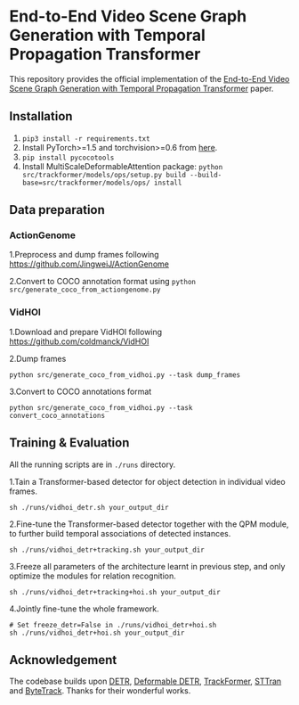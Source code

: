 # End-to-End Video Scene Graph Generation with Temporal Propagation Transformer

This repository provides the official implementation of the [End-to-End Video Scene Graph Generation with Temporal Propagation Transformer](https://ieeexplore.ieee.org/abstract/document/10145598) paper.

## Installation

1. `pip3 install -r requirements.txt`
2. Install PyTorch>=1.5 and torchvision>=0.6 from [here](https://pytorch.org/get-started/previous-versions/#v150).
3. `pip install pycocotools`
4. Install MultiScaleDeformableAttention package: `python src/trackformer/models/ops/setup.py build --build-base=src/trackformer/models/ops/ install`

## Data preparation

### ActionGenome

1.Preprocess and dump frames following https://github.com/JingweiJ/ActionGenome

2.Convert to COCO annotation format using `python src/generate_coco_from_actiongenome.py`

### VidHOI

1.Download and prepare VidHOI following https://github.com/coldmanck/VidHOI

2.Dump frames
```
python src/generate_coco_from_vidhoi.py --task dump_frames
```

3.Convert to COCO annotations format
```
python src/generate_coco_from_vidhoi.py --task convert_coco_annotations
```

## Training & Evaluation

All the running scripts are in `./runs` directory.

1.Tain a Transformer-based detector for object detection in individual video frames.
```
sh ./runs/vidhoi_detr.sh your_output_dir
```

2.Fine-tune the Transformer-based detector together with the QPM module, to further build temporal associations of detected instances. 
```
sh ./runs/vidhoi_detr+tracking.sh your_output_dir
```

3.Freeze all parameters of the architecture learnt in previous step, and only optimize the modules for relation recognition.
```
sh ./runs/vidhoi_detr+tracking+hoi.sh your_output_dir
```

4.Jointly fine-tune the whole framework.
```
# Set freeze_detr=False in ./runs/vidhoi_detr+hoi.sh
sh ./runs/vidhoi_detr+hoi.sh your_output_dir
```

## Acknowledgement

The codebase builds upon [DETR](https://github.com/facebookresearch/detr), [Deformable DETR](https://github.com/fundamentalvision/Deformable-DETR), [TrackFormer](https://github.com/timmeinhardt/trackformer), [STTran](https://github.com/timmeinhardt/trackformer) and [ByteTrack](https://github.com/ifzhang/ByteTrack). Thanks for their wonderful works.
